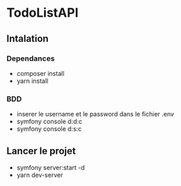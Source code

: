 # TodoListAPI

## Intalation
### Dependances
* composer install
* yarn install
### BDD
* inserer le username et le password dans le fichier .env
* symfony console d:d:c
* symfony console d:s:c
## Lancer le projet
* symfony server:start -d
* yarn dev-server
